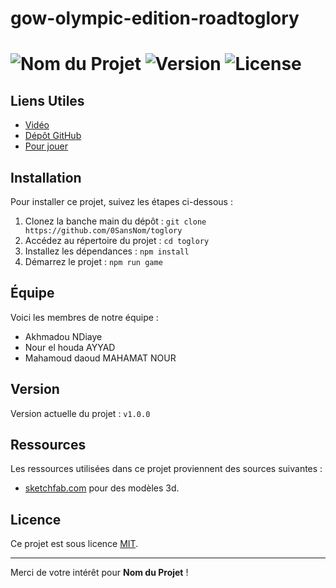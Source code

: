 # gow-olympic-edition-roadtoglory

# ![Nom du Projet](https://img.shields.io/badge/Project-YourProjectName-blue) ![Version](https://img.shields.io/badge/Version-1.0.0-green) ![License](https://img.shields.io/badge/License-MIT-yellow)



## Liens Utiles

- [Vidéo](https://youtu.be/9OazkeLm99g)
- [Dépôt GitHub](https://github.com/0SansNom/toglory.git)
- [Pour jouer](https://toglory.netlify.app/)

## Installation

Pour installer ce projet, suivez les étapes ci-dessous :

1. Clonez la banche main du dépôt  : `git clone https://github.com/0SansNom/toglory`
2. Accédez au répertoire du projet : `cd toglory`
3. Installez les dépendances : `npm install`
4. Démarrez le projet : `npm run game`


## Équipe

Voici les membres de notre équipe :
- Akhmadou NDiaye
- Nour el houda AYYAD
- Mahamoud daoud MAHAMAT NOUR


## Version

Version actuelle du projet : `v1.0.0`

## Ressources

Les ressources utilisées dans ce projet proviennent des sources suivantes :

- [sketchfab.com](https://sketchfab.com/) pour des modèles 3d.

## Licence

Ce projet est sous licence [MIT](https://opensource.org/licenses/MIT).

---

Merci de votre intérêt pour **Nom du Projet** !

